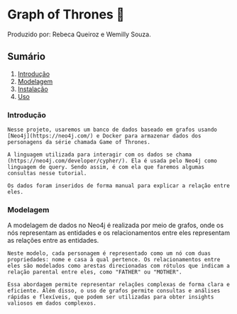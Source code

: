 # Graph of Thrones :crown:

Produzido por: Rebeca Queiroz e Wemilly Souza.

## Sumário

1. [Introdução](#introdução)
2. [Modelagem](#modelagem)
3. [Instalação](#instalação)
4. [Uso](#uso)

### Introdução
    Nesse projeto, usaremos um banco de dados baseado em grafos usando [Neo4j](https://neo4j.com/) e Docker para armazenar dados dos personagens da série chamada Game of Thrones.

    A linguagem utilizada para interagir com os dados se chama (https://neo4j.com/developer/cypher/). Ela é usada pelo Neo4j como linguagem de query. Sendo assim, é com ela que faremos algumas consultas nesse tutorial.

    Os dados foram inseridos de forma manual para explicar a relação entre eles. 

### Modelagem
   A modelagem de dados no Neo4j é realizada por meio de grafos, onde os nós representam as entidades e os relacionamentos entre eles representam as relações entre as entidades.

    Neste modelo, cada personagem é representado como um nó com duas propriedades: nome e casa à qual pertence. Os relacionamentos entre eles são modelados como arestas direcionadas com rótulos que indicam a relação parental entre eles, como "FATHER" ou "MOTHER".

    Essa abordagem permite representar relações complexas de forma clara e eficiente. Além disso, o uso de grafos permite consultas e análises rápidas e flexíveis, que podem ser utilizadas para obter insights valiosos em dados complexos.


